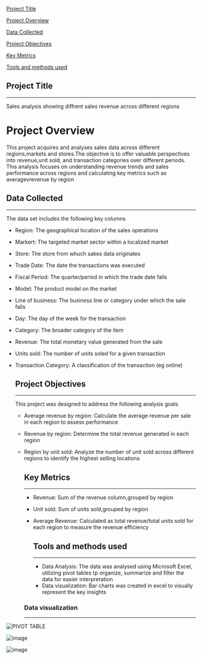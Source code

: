 [Project Title](#project-title)

[Project Overview](#project-overview)

[Data Collected](#data-collected)

[Project Objectives](#project-objectives)

[Key Metrics](#key-metrics)

[Tools and methods used](#Tools-and-methods-used)

## Project Title
---
Sales analysis showing diffrent sales revenue across different regions
# Project Overview

This project acquires and analyses sales data across different regions,markets and stores.The objective is to offer valuable perspectives into revenue,unit sold, and transaction categories over different periods. This analysis focuses on understanding revenue trends and sales performance across regions and calculating key metrics such as averagevrevenue by region

## Data Collected
---
The data set includes the following key columns

- Region: The geographical location of the sales operations
- Markert: The targeted market sector within a localized market
- Store: The store from whuch sakes data originates
- Trade Date: The date the transactions was executed
- Fiscal Period: The quarter/period in which the trade date falls
- Model: The product model on the market
- Line of business: The business line or category under which the sale falls
- Day: The day of the week for the transaction
- Category: The broader category of the item
- Revenue: The total monetary value generated from the sale
- Units sold: The number of units soled for a given transaction
- Transaction Category: A classification of the transaction (eg online)

  ## Project Objectives
  ---
  This project was designed to address the following analysis goals
  - Average revenue by region: Calculate the average revenue per sale in each region to assess performance
  - Revenue by region: Determine the total revenue  generated in each region
  - Region by unit sold: Analyze the number of unit sold across different regions to identify the highest selling locations
 
    ## Key Metrics
    ---
    - Revenue: Sum of the revenue column,grouped by region
    - Unit sold: Sum of units sold,grouped by region
    - Average Revenue: Calculated as total revenue/total units sold for each region to measure the revenue efficiency
   
      ## Tools and methods used
      ---
      - Data Analysis: The data was analysed using Microsoft Excel, utilizing pivot tables tp organize, summarize and filter the data 
      for easier interpretation
      - Data visualization: Bar charts was created in excel to visually represent the key insights
     ### Data visualization
       ---
    
![PIVOT TABLE](https://github.com/user-attachments/assets/63dcf62b-f831-4c78-9352-8ad6eb4f9dbb)

![image](https://github.com/user-attachments/assets/81ac1973-2a74-4d16-ba60-7874c4f598ba)

![image](https://github.com/user-attachments/assets/6c7f9682-f37d-43d7-8126-430d82cec63b)



     
  
        
 

  


